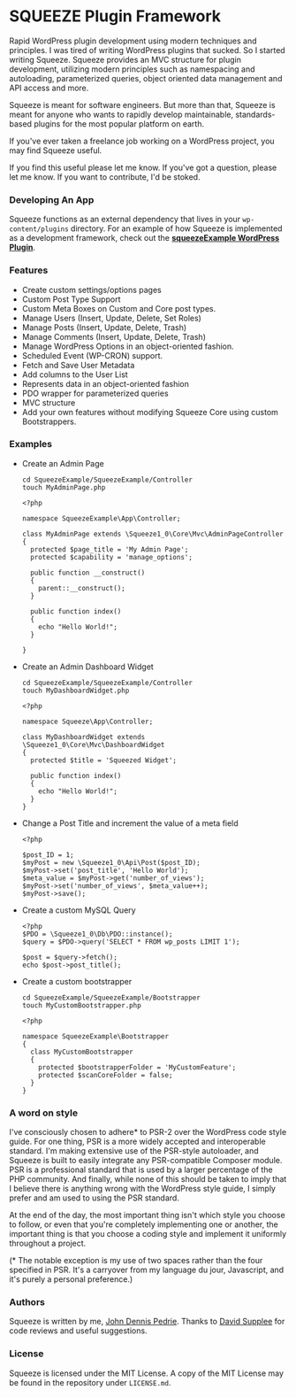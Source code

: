 # SQUEEZE Plugin Framework

Rapid WordPress plugin development using modern techniques and principles. I was tired of writing WordPress plugins that sucked. So I started writing Squeeze. Squeeze provides an MVC structure for plugin development, utilizing modern principles such as namespacing and autoloading, parameterized queries, object oriented data management and API access and more.

Squeeze is meant for software engineers. But more than that, Squeeze is meant for anyone who wants to rapidly develop maintainable, standards-based plugins for the most popular platform on earth.

If you've ever taken a freelance job working on a WordPress project, you may find Squeeze useful.

If you find this useful please let me know. If you've got a question, please let me know. If you want to contribute, I'd be stoked.

### Developing An App
Squeeze functions as an external dependency that lives in your `wp-content/plugins` directory. For an example of how Squeeze is implemented as a development framework, check out the **[squeezeExample WordPress Plugin](https://github.com/jdpedrie/squeezeExample)**.

### Features
* Create custom settings/options pages
* Custom Post Type Support
* Custom Meta Boxes on Custom and Core post types.
* Manage Users (Insert, Update, Delete, Set Roles)
* Manage Posts (Insert, Update, Delete, Trash)
* Manage Comments (Insert, Update, Delete, Trash)
* Manage WordPress Options in an object-oriented fashion.
* Scheduled Event (WP-CRON) support.
* Fetch and Save User Metadata
* Add columns to the User List
* Represents data in an object-oriented fashion
* PDO wrapper for parameterized queries
* MVC structure
* Add your own features without modifying Squeeze Core using custom Bootstrappers.

### Examples
* Create an Admin Page

    ```
    cd SqueezeExample/SqueezeExample/Controller
    touch MyAdminPage.php
    ```
    ```
    <?php
    
    namespace SqueezeExample\App\Controller;
    
    class MyAdminPage extends \Squeeze1_0\Core\Mvc\AdminPageController
    {
      protected $page_title = 'My Admin Page';
      protected $capability = 'manage_options';
    
      public function __construct()
      {
        parent::__construct();
      }
    
      public function index()
      {
        echo "Hello World!";
      }
    
    }
    ```
* Create an Admin Dashboard Widget

    ```
    cd SqueezeExample/SqueezeExample/Controller
    touch MyDashboardWidget.php
    ```
    ```
    <?php

    namespace Squeeze\App\Controller;
    
    class MyDashboardWidget extends \Squeeze1_0\Core\Mvc\DashboardWidget
    {
      protected $title = 'Squeezed Widget';
    
      public function index()
      {
        echo "Hello World!";
      }
    }
    ```
* Change a Post Title and increment the value of a meta field

    ```
    <?php
    
    $post_ID = 1;
    $myPost = new \Squeeze1_0\Api\Post($post_ID);
    $myPost->set('post_title', 'Hello World');
    $meta_value = $myPost->get('number_of_views');
    $myPost->set('number_of_views', $meta_value++);
    $myPost->save();
    ```
* Create a custom MySQL Query

    ````
    <?php
    $PDO = \Squeeze1_0\Db\PDO::instance();
    $query = $PDO->query('SELECT * FROM wp_posts LIMIT 1');

    $post = $query->fetch();
    echo $post->post_title();
    ````

* Create a custom bootstrapper

    ````
    cd SqueezeExample/SqueezeExample/Bootstrapper
    touch MyCustomBootstrapper.php
    ````

    ````
    <?php

    namespace SqueezeExample\Bootstrapper
    {
      class MyCustomBootstrapper
      {
        protected $bootstrapperFolder = 'MyCustomFeature';
        protected $scanCoreFolder = false;
      }
    }
    ````

### A word on style
I've consciously chosen to adhere* to PSR-2 over the WordPress code style guide. For one thing, PSR is a more widely accepted and interoperable standard. I'm making extensive use of the PSR-style autoloader, and Squeeze is built to easily integrate any PSR-compatible Composer module. PSR is a professional standard that is used by a larger percentage of the PHP community. And finally, while none of this should be taken to imply that I believe there is anything wrong with the WordPress style guide, I simply prefer and am used to using the PSR standard.

At the end of the day, the most important thing isn't which style you choose to follow, or even that you're completely implementing one or another, the important thing is that you choose a coding style and implement it uniformly throughout a project.

(* The notable exception is my use of two spaces rather than the four specified in PSR. It's a carryover from my language du jour, Javascript, and it's purely a personal preference.)

### Authors
Squeeze is written by me, [John Dennis Pedrie](http://johnpedrie.com). Thanks to [David Supplee](http://github.com/dwsupplee) for code reviews and useful suggestions.

### License
Squeeze is licensed under the MIT License. A copy of the MIT License may be found in the repository under `LICENSE.md`.